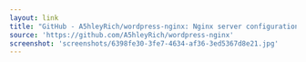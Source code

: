 ```yaml
---
layout: link
title: "GitHub - A5hleyRich/wordpress-nginx: Nginx server configurations for WordPress"
source: 'https://github.com/A5hleyRich/wordpress-nginx'
screenshot: 'screenshots/6398fe30-3fe7-4634-af36-3ed5367d8e21.jpg'
---
```


